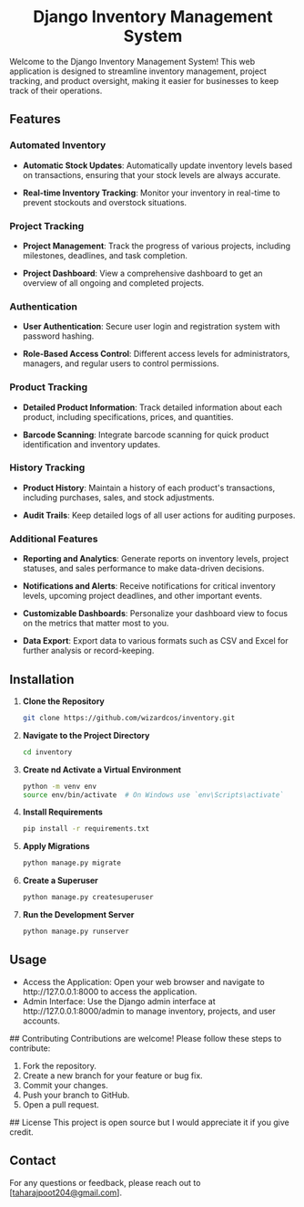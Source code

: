 <h1 align ="center"> Django Inventory Management System </h1>

Welcome to the Django Inventory Management System! This web application is designed to streamline inventory management, project tracking, and product oversight, making it easier for businesses to keep track of their operations.

## Features

### Automated Inventory
- **Automatic Stock Updates**: Automatically update inventory levels based on transactions, ensuring that your stock levels are always accurate.

- **Real-time Inventory Tracking**: Monitor your inventory in real-time to prevent stockouts and overstock situations.

### Project Tracking
- **Project Management**: Track the progress of various projects, including milestones, deadlines, and task completion.

- **Project Dashboard**: View a comprehensive dashboard to get an overview of all ongoing and completed projects.

### Authentication
- **User Authentication**: Secure user login and registration system with password hashing.

- **Role-Based Access Control**: Different access levels for administrators, managers, and regular users to control permissions.

### Product Tracking
- **Detailed Product Information**: Track detailed information about each product, including specifications, prices, and quantities.

- **Barcode Scanning**: Integrate barcode scanning for quick product identification and inventory updates.

### History Tracking
- **Product History**: Maintain a history of each product's transactions, including purchases, sales, and stock adjustments.

- **Audit Trails**: Keep detailed logs of all user actions for auditing purposes.

### Additional Features

- **Reporting and Analytics**: Generate reports on inventory levels, project statuses, and sales performance to make data-driven decisions.
  
- **Notifications and Alerts**: Receive notifications for critical inventory levels, upcoming project deadlines, and other important events.

- **Customizable Dashboards**: Personalize your dashboard view to focus on the metrics that matter most to you.

- **Data Export**: Export data to various formats such as CSV and Excel for further analysis or record-keeping.

## Installation

1. **Clone the Repository**

   ```sh
   git clone https://github.com/wizardcos/inventory.git
   ```
   
2. **Navigate to the Project Directory**

     ```bash
     cd inventory
     ```
3. **Create  nd Activate a Virtual Environment**
   
     ```sh
    python -m venv env
     source env/bin/activate  # On Windows use `env\Scripts\activate`
      ```

5. **Install Requirements**
   
    ```sh
    pip install -r requirements.txt
     ```
      
5. **Apply Migrations**
   
      ```sh
    python manage.py migrate
      ```
7. **Create a Superuser**
   
      ```sh
    python manage.py createsuperuser
     ```
9. **Run the Development Server**
    
      ```sh
    python manage.py runserver
      ```
 ## Usage
 <ul>
<li>Access the Application: Open your web browser and navigate to http://127.0.0.1:8000 to access the application.</li>
   
<li>Admin Interface: Use the Django admin interface at http://127.0.0.1:8000/admin to manage inventory, projects, and user accounts.</li>
</ul>
 ## Contributing
Contributions are welcome! Please follow these steps to contribute:
<ol>

<li>Fork the repository.</li>

<li>Create a new branch for your feature or bug fix.</li>

<li>Commit your changes.</li>

<li>Push your branch to GitHub.</li>

<li>Open a pull request.</li>
</ol>
 ## License
This project is open source but I would appreciate it if you give credit.

 ## Contact
For any questions or feedback, please reach out to [taharajpoot204@gmail.com].
